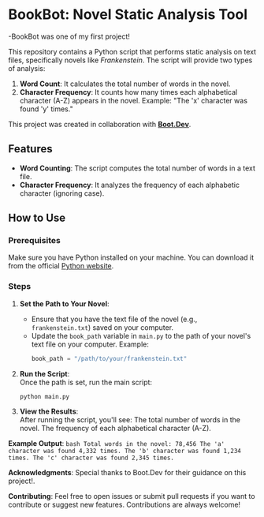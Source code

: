 # BookBot: Novel Static Analysis Tool
 -BookBot was one of my first project!

This repository contains a Python script that performs static analysis on text files, specifically novels like *Frankenstein*. The script will provide two types of analysis:

1. **Word Count**: It calculates the total number of words in the novel.
2. **Character Frequency**: It counts how many times each alphabetical character (A-Z) appears in the novel. Example: "The 'x' character was found 'y' times."

This project was created in collaboration with **[Boot.Dev](https://boot.dev)**.

## Features

- **Word Counting**: The script computes the total number of words in a text file.
- **Character Frequency**: It analyzes the frequency of each alphabetic character (ignoring case).

## How to Use

### Prerequisites
Make sure you have Python installed on your machine. You can download it from the official [Python website](https://www.python.org/downloads/).

### Steps

1. **Set the Path to Your Novel**:  
   - Ensure that you have the text file of the novel (e.g., `frankenstein.txt`) saved on your computer.
   - Update the `book_path` variable in `main.py` to the path of your novel's text file on your computer. Example:
     ```python
     book_path = "/path/to/your/frankenstein.txt"
     ```

2. **Run the Script**:  
   Once the path is set, run the main script:
   ```bash
   python main.py
   ```
3. **View the Results**:  
   After running the script, you'll see:
       The total number of words in the novel.
       The frequency of each alphabetical character (A-Z).

**Example Output**:
    ```bash
    Total words in the novel: 78,456
    The 'a' character was found 4,332 times.
    The 'b' character was found 1,234 times.
    The 'c' character was found 2,345 times.
    ```

**Acknowledgments**:
    Special thanks to Boot.Dev for their guidance on this project!.

**Contributing**:
    Feel free to open issues or submit pull requests if you want to contribute or suggest new features. Contributions are always welcome!
